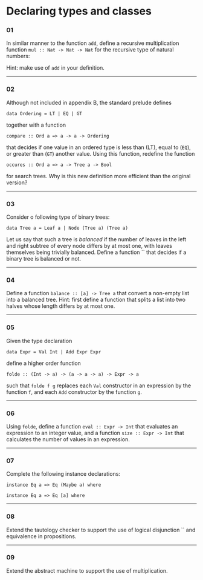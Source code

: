 # Declaring types and classes

### 01
In similar manner to the function `add`, define a recursive multiplication function
`mul :: Nat -> Nat -> Nat` for the recursive type of natural numbers:

Hint: make use of `add` in your definition.

---

### 02
Although not included in appendix B, the standard prelude defines

```
data Ordering = LT | EQ | GT
```

together with a function

```
compare :: Ord a => a -> a -> Ordering
```
that decides if one value in an ordered type is less than (LT), equal to (`EQ`),
or greater than (`GT`) another value. Using this function, redefine the function
```
occures :: Ord a => a -> Tree a -> Bool
```
for search trees. Why is this new definition more efficient than the original version?

---

### 03
Consider o following type of binary trees:
```
data Tree a = Leaf a | Node (Tree a) (Tree a)
```
Let us say that such a tree is _balanced_ if the number of leaves in the left 
and right subtree of every node differs by at most one, with leaves themselves
being trivially balanced. Define a function `` that decides if a binary tree is 
balanced or not. 

---

### 04
Define a function `balance :: [a] -> Tree a` that convert a non-empty list into a 
balanced tree.
Hint: first define a function that splits a list into two halves whose length differs by at most one.

---

### 05
Given the type declaration

```
data Expr = Val Int | Add Expr Expr
```

define a higher order function

```
folde :: (Int -> a) -> (a -> a -> a) -> Expr -> a
```

such that `folde f g` replaces each `Val` constructor in an expression by the
function `f`, and each `Add` constructor by the function `g`.

---

### 06
Using `folde`, define a function `eval :: Expr -> Int` that evaluates an expression
to an integer value, and a function `size :: Expr -> Int` that calculates the number 
of values in an expression.   

---

### 07
Complete the following instance declarations:
```
instance Eq a => Eq (Maybe a) where

instance Eq a => Eq [a] where
```

---

### 08
Extend the tautology checker to support the use of logical disjunction `` and equivalence in propositions.

---

### 09
Extend the abstract machine to support the use of multiplication.

